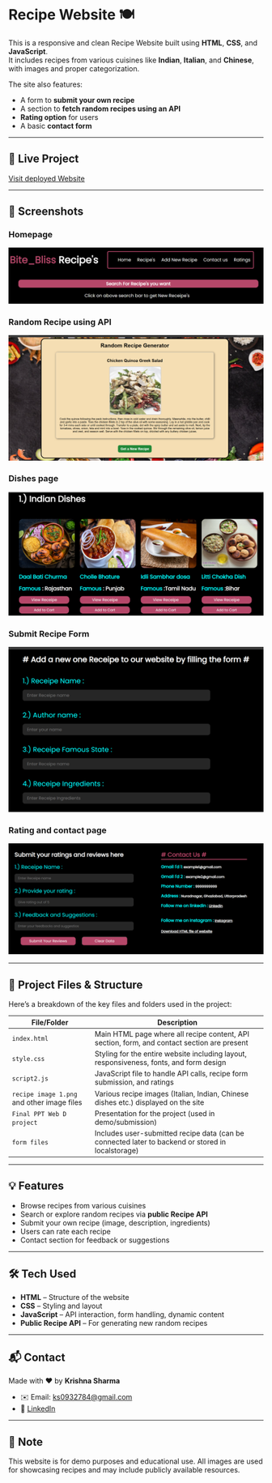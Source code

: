 # Recipe Website 🍽️

This is a responsive and clean Recipe Website built using **HTML**, **CSS**, and **JavaScript**.  
It includes recipes from various cuisines like **Indian**, **Italian**, and **Chinese**, with images and proper categorization.

The site also features:
- A form to **submit your own recipe**
- A section to **fetch random recipes using an API**
- **Rating option** for users
- A basic **contact form**

---

## 🔗 Live Project  
[Visit deployed Website](https://bite-bliss-recipe.vercel.app/) 

---

## 📸 Screenshots

### Homepage  
![Homepage](https://github.com/Krishna1234-code/Bite_Bliss_Recipe/blob/main/Screenshot_1.png)

### Random Recipe using API  
![API Section](https://github.com/Krishna1234-code/Bite_Bliss_Recipe/blob/main/Screenshot_2.png)

### Dishes page 
![Dishes page](https://github.com/Krishna1234-code/Bite_Bliss_Recipe/blob/main/Screenshot_3.png)

### Submit Recipe Form  
![Form Section](https://github.com/Krishna1234-code/Bite_Bliss_Recipe/blob/main/Screenshot_4.png)

### Rating and contact page
![Dishes page](https://github.com/Krishna1234-code/Bite_Bliss_Recipe/blob/main/Screenshot_5.png)

---

## 📂 Project Files & Structure

Here’s a breakdown of the key files and folders used in the project:

| File/Folder | Description |
|------------|-------------|
| `index.html` | Main HTML page where all recipe content, API section, form, and contact section are present |
| `style.css`  | Styling for the entire website including layout, responsiveness, fonts, and form design |
| `script2.js` | JavaScript file to handle API calls, recipe form submission, and ratings |
| `recipe image 1.png` and other image files | Various recipe images (Italian, Indian, Chinese dishes etc.) displayed on the site |
| `Final PPT Web D project` | Presentation for the project (used in demo/submission) |
| `form files` | Includes user-submitted recipe data (can be connected later to backend or stored in localstorage) |

---

## 💡 Features

- Browse recipes from various cuisines  
- Search or explore random recipes via **public Recipe API**  
- Submit your own recipe (image, description, ingredients)  
- Users can rate each recipe  
- Contact section for feedback or suggestions  

---

## 🛠️ Tech Used

- **HTML** – Structure of the website  
- **CSS** – Styling and layout  
- **JavaScript** – API interaction, form handling, dynamic content  
- **Public Recipe API** – For generating new random recipes

---

## 📬 Contact

Made with ❤️ by **Krishna Sharma**  
- ✉️ Email: ks0932784@gmail.com  
- 🔗 [LinkedIn](https://www.linkedin.com/in/krishna-sharma-a3647b279/)  

---

## 📢 Note

This website is for demo purposes and educational use. All images are used for showcasing recipes and may include publicly available resources.

